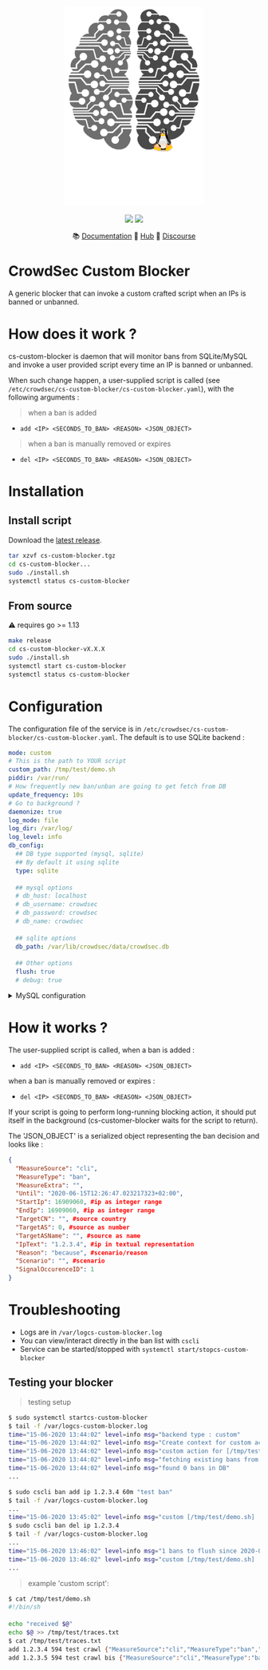 <p align="center">
<img src="https://github.com/crowdsecurity/cs-custom-blocker/raw/master/docs/assets/crowdsec_linux_logo.png" alt="CrowdSec" title="CrowdSec" width="280" height="400" />
</p>
<p align="center">
<img src="https://img.shields.io/badge/build-pass-green">
<img src="https://img.shields.io/badge/tests-pass-green">
</p>
<p align="center">
&#x1F4DA; <a href="https://docs.crowdsec.net/blockers/netfilter/installation/">Documentation</a>
&#x1F4A0; <a href="https://hub.crowdsec.net">Hub</a>
&#128172; <a href="https://discourse.crowdsec.net">Discourse </a>
</p>

# CrowdSec Custom Blocker

A generic blocker that can invoke a custom crafted script when an IPs is banned or unbanned.

# How does it work ?

cs-custom-blocker is daemon that will monitor bans from SQLite/MySQL and invoke a user provided script every time an IP is banned or unbanned.

When such change happen, a user-supplied script is called (see `/etc/crowdsec/cs-custom-blocker/cs-custom-blocker.yaml`), with the following arguments :

> when a ban is added

 - `add <IP> <SECONDS_TO_BAN> <REASON> <JSON_OBJECT>`

> when a ban is manually removed or expires

 - `del <IP> <SECONDS_TO_BAN> <REASON> <JSON_OBJECT>`

# Installation


## Install script

Download the [latest release](https://github.com/crowdsecurity/cs-custom-blocker/releases).

```bash
tar xzvf cs-custom-blocker.tgz
cd cs-custom-blocker...
sudo ./install.sh
systemctl status cs-custom-blocker
```

## From source

:warning: requires go >= 1.13

```bash
make release
cd cs-custom-blocker-vX.X.X
sudo ./install.sh
systemctl start cs-custom-blocker
systemctl status cs-custom-blocker
```

# Configuration


The configuration file of the service is in `/etc/crowdsec/cs-custom-blocker/cs-custom-blocker.yaml`.
The default is to use SQLite backend :

```yaml
mode: custom
# This is the path to YOUR script
custom_path: /tmp/test/demo.sh
piddir: /var/run/
# How frequently new ban/unban are going to get fetch from DB
update_frequency: 10s
# Go to background ?
daemonize: true
log_mode: file
log_dir: /var/log/
log_level: info
db_config:
  ## DB type supported (mysql, sqlite)
  ## By default it using sqlite
  type: sqlite

  ## mysql options
  # db_host: localhost
  # db_username: crowdsec
  # db_password: crowdsec
  # db_name: crowdsec

  ## sqlite options
  db_path: /var/lib/crowdsec/data/crowdsec.db

  ## Other options
  flush: true
  # debug: true

```

<details>
  <summary>MySQL configuration</summary>

```yaml
mode: custom
# this is the path to YOUR script
custom_path: /tmp/test/demo.sh
piddir: /var/run/
update_frequency: 10s
daemonize: true
log_mode: file
log_dir: /var/log/
log_level: info
db_config:
  ## DB type supported (mysql, sqlite)
  type: mysql

  ## mysql options
  db_host: localhost
  db_username: crowdsec
  db_password: crowdsec
  db_name: crowdsec

  ## sqlite options
  #db_path: /var/lib/crowdsec/data/crowdsec.db

  ## Other options
  flush: true
  # debug: true
```
</details>


# How it works ?

The user-supplied script is called, when a ban is added :

 - `add <IP> <SECONDS_TO_BAN> <REASON> <JSON_OBJECT>`

when a ban is manually removed or expires :

 - `del <IP> <SECONDS_TO_BAN> <REASON> <JSON_OBJECT>`


If your script is going to perform long-running blocking action, it should put itself in the background (cs-customer-blocker waits for the script to return).


The 'JSON_OBJECT' is a serialized object representing the ban decision and looks like :

```json
{
  "MeasureSource": "cli",
  "MeasureType": "ban",
  "MeasureExtra": "",
  "Until": "2020-06-15T12:26:47.023217323+02:00",
  "StartIp": 16909060, #ip as integer range
  "EndIp": 16909060, #ip as integer range
  "TargetCN": "", #source country
  "TargetAS": 0, #source as number
  "TargetASName": "", #source as name
  "IpText": "1.2.3.4", #ip in textual representation
  "Reason": "because", #scenario/reason
  "Scenario": "", #scenario
  "SignalOccurenceID": 1
}

```

# Troubleshooting

 - Logs are in `/var/logcs-custom-blocker.log`
 - You can view/interact directly in the ban list with `cscli`
 - Service can be started/stopped with `systemctl start/stopcs-custom-blocker`

## Testing your blocker

> testing setup
```bash
$ sudo systemctl startcs-custom-blocker
$ tail -f /var/logcs-custom-blocker.log 
time="15-06-2020 13:44:02" level=info msg="backend type : custom"
time="15-06-2020 13:44:02" level=info msg="Create context for custom action on [/tmp/test/demo.sh]"
time="15-06-2020 13:44:02" level=info msg="custom action for [/tmp/test/demo.sh] init"
time="15-06-2020 13:44:02" level=info msg="fetching existing bans from DB"
time="15-06-2020 13:44:02" level=info msg="found 0 bans in DB"
...
```

```bash
$ sudo cscli ban add ip 1.2.3.4 60m "test ban"
$ tail -f /var/logcs-custom-blocker.log 
...
time="15-06-2020 13:45:02" level=info msg="custom [/tmp/test/demo.sh] : add ban on 1.2.3.4 for 3595 sec (test ban)"
$ sudo cscli ban del ip 1.2.3.4   
$ tail -f /var/logcs-custom-blocker.log 
...
time="15-06-2020 13:46:02" level=info msg="1 bans to flush since 2020-06-15 13:45:52.599606669 +0200 CEST m=+110.020992814"
time="15-06-2020 13:46:02" level=info msg="custom [/tmp/test/demo.sh] : del ban on 1.2.3.4"
...
```


> example 'custom script':
```bash
$ cat /tmp/test/demo.sh 
#!/bin/sh

echo "received $@"
echo $@ >> /tmp/test/traces.txt
$ cat /tmp/test/traces.txt 
add 1.2.3.4 594 test crawl {"MeasureSource":"cli","MeasureType":"ban","MeasureExtra":"","Until":"2020-06-15T13:02:52.41649833+02:00","StartIp":16909060,"EndIp":16909060,"TargetCN":"","TargetAS":0,"TargetASName":"","IpText":"1.2.3.4","Reason":"test crawl","Scenario":"","SignalOccurenceID":2}
add 1.2.3.5 594 test crawl bis {"MeasureSource":"cli","MeasureType":"ban","MeasureExtra":"","Until":"2020-06-15T13:03:12.604666128+02:00","StartIp":16909061,"EndIp":16909061,"TargetCN":"","TargetAS":0,"TargetASName":"","IpText":"1.2.3.5","Reason":"test crawl bis","Scenario":"","SignalOccurenceID":3}

```

